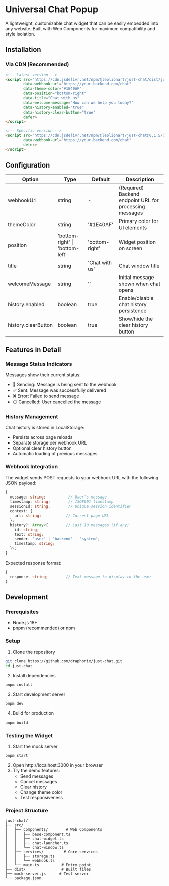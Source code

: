 # Universal Chat Popup

A lightweight, customizable chat widget that can be easily embedded into any website. Built with Web Components for maximum compatibility and style isolation.

## Installation

### Via CDN (Recommended)

```html
<!-- Latest version -->
<script src="https://cdn.jsdelivr.net/npm/@leolionart/just-chat/dist/just-chat.umd.js"
        data-webhook-url="https://your-backend.com/chat"
        data-theme-color="#1E40AF"
        data-position="bottom-right"
        data-title="Chat with us"
        data-welcome-message="How can we help you today?"
        data-history-enabled="true"
        data-history-clear-button="true"
        defer>
</script>

<!-- Specific version -->
<script src="https://cdn.jsdelivr.net/npm/@leolionart/just-chat@0.1.5/dist/just-chat.umd.js"
        data-webhook-url="https://your-backend.com/chat"
        defer>
</script>
```


## Configuration

| Option | Type | Default | Description |
|--------|------|---------|-------------|
| webhookUrl | string | - | (Required) Backend endpoint URL for processing messages |
| themeColor | string | '#1E40AF' | Primary color for UI elements |
| position | 'bottom-right' \| 'bottom-left' | 'bottom-right' | Widget position on screen |
| title | string | 'Chat with us' | Chat window title |
| welcomeMessage | string | '' | Initial message shown when chat opens |
| history.enabled | boolean | true | Enable/disable chat history persistence |
| history.clearButton | boolean | true | Show/hide the clear history button |

## Features in Detail

### Message Status Indicators

Messages show their current status:
- 🔄 Sending: Message is being sent to the webhook
- ✅ Sent: Message was successfully delivered
- ❌ Error: Failed to send message
- ⚪ Cancelled: User cancelled the message

### History Management

Chat history is stored in LocalStorage:
- Persists across page reloads
- Separate storage per webhook URL
- Optional clear history button
- Automatic loading of previous messages

### Webhook Integration

The widget sends POST requests to your webhook URL with the following JSON payload:

```typescript
{
  message: string;          // User's message
  timestamp: string;        // ISO8601 timestamp
  sessionId: string;        // Unique session identifier
  context: {
    url: string;           // Current page URL
  };
  history?: Array<{        // Last 10 messages (if any)
    id: string;
    text: string;
    sender: 'user' | 'backend' | 'system';
    timestamp: string;
  }>;
}
```

Expected response format:

```typescript
{
  response: string;        // Text message to display to the user
}
```


## Development

### Prerequisites

- Node.js 18+
- pnpm (recommended) or npm

### Setup

1. Clone the repository
```bash
git clone https://github.com/draphonix/just-chat.git
cd just-chat
```

2. Install dependencies
```bash
pnpm install
```

3. Start development server
```bash
pnpm dev
```

4. Build for production
```bash
pnpm build
```

### Testing the Widget

1. Start the mock server
```bash
pnpm start
```

2. Open http://localhost:3000 in your browser
3. Try the demo features:
   - Send messages
   - Cancel messages
   - Clear history
   - Change theme color
   - Test responsiveness

### Project Structure

```
just-chat/
├── src/
│   ├── components/        # Web Components
│   │   ├── base-component.ts
│   │   ├── chat-widget.ts
│   │   ├── chat-launcher.ts
│   │   └── chat-window.ts
│   ├── services/         # Core services
│   │   ├── storage.ts
│   │   └── webhook.ts
│   └── main.ts          # Entry point
├── dist/                # Built files
├── mock-server.js      # Test server
└── package.json
```

